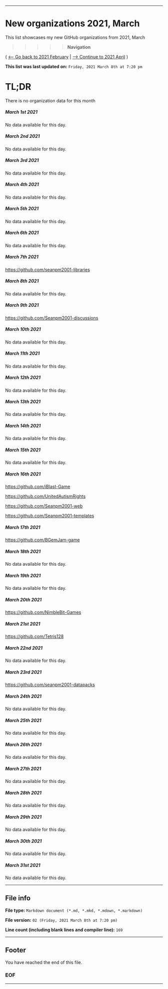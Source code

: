 
***

# New organizations 2021, March

This list showcases my new GitHub organizations from 2021, March

> > > > > **Navigation**

( [<-- Go back to 2021 February](/NewOrgs/2021/February/README.md) | [ --> Continue to 2021 April](/NewOrgs/2021/April/README.md) )

**This list was last updated on:** `Friday, 2021 March 8th at 7:20 pm`

# TL;DR

There is no organization data for this month

<!-- ##### LIST !-->

##### March 1st 2021

No data available for this day.

##### March 2nd 2021

No data available for this day.

##### March 3rd 2021

No data available for this day.

##### March 4th 2021

No data available for this day.

##### March 5th 2021

No data available for this day.

##### March 6th 2021

No data available for this day.

##### March 7th 2021

https://github.com/seanpm2001-libraries

##### March 8th 2021

No data available for this day.

##### March 9th 2021

https://github.com/Seanpm2001-discussions

##### March 10th 2021

No data available for this day.

##### March 11th 2021

No data available for this day.

##### March 12th 2021

No data available for this day.

##### March 13th 2021

No data available for this day.

##### March 14th 2021

No data available for this day.

##### March 15th 2021

No data available for this day.

##### March 16th 2021

https://github.com/iBlast-Game

https://github.com/UnitedAutismRights

https://github.com/Seanpm2001-web

https://github.com/Seanpm2001-templates

##### March 17th 2021

https://github.com/BGemJam-game

##### March 18th 2021

No data available for this day.

##### March 19th 2021

No data available for this day.

##### March 20th 2021

https://github.com/NimbleBit-Games

##### March 21st 2021

https://github.com/Tetris128

##### March 22nd 2021

No data available for this day.

##### March 23rd 2021

https://github.com/seanpm2001-datapacks

##### March 24th 2021

No data available for this day.

##### March 25th 2021

No data available for this day.

##### March 26th 2021

No data available for this day.

##### March 27th 2021

No data available for this day.

##### March 28th 2021

No data available for this day.

##### March 29th 2021

No data available for this day.

##### March 30th 2021

No data available for this day.

##### March 31st 2021

No data available for this day.

***

## File info

**File type:** `Markdown document (*.md, *.mkd, *.mdown, *.markdown)`

**File version:** `02 (Friday, 2021 March 8th at 7:20 pm)`

**Line count (including blank lines and compiler line):** `169`

***

## Footer

You have reached the end of this file.

### EOF

***


